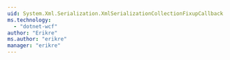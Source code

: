```yaml
---
uid: System.Xml.Serialization.XmlSerializationCollectionFixupCallback
ms.technology: 
  - "dotnet-wcf"
author: "Erikre"
ms.author: "erikre"
manager: "erikre"
---
```

